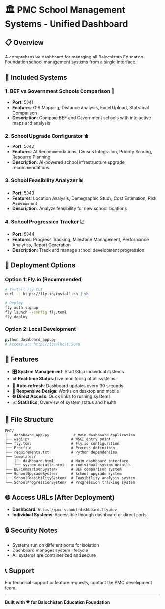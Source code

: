 # 🏛️ PMC School Management Systems - Unified Dashboard

## 📋 Overview
A comprehensive dashboard for managing all Balochistan Education Foundation school management systems from a single interface.

## 🏫 Included Systems

### 1. **BEF vs Government Schools Comparison** 🏫
- **Port**: 5041
- **Features**: GIS Mapping, Distance Analysis, Excel Upload, Statistical Comparison
- **Description**: Compare BEF and Government schools with interactive maps and analysis

### 2. **School Upgrade Configurator** ⬆️
- **Port**: 5042  
- **Features**: AI Recommendations, Census Integration, Priority Scoring, Resource Planning
- **Description**: AI-powered school infrastructure upgrade recommendations

### 3. **School Feasibility Analyzer** 📊
- **Port**: 5043
- **Features**: Location Analysis, Demographic Study, Cost Estimation, Risk Assessment
- **Description**: Analyze feasibility for new school locations

### 4. **School Progression Tracker** 📈
- **Port**: 5044
- **Features**: Progress Tracking, Milestone Management, Performance Analytics, Report Generation
- **Description**: Track and manage school development progression

## 🚀 Deployment Options

### Option 1: Fly.io (Recommended)
```bash
# Install Fly CLI
curl -L https://fly.io/install.sh | sh

# Deploy
fly auth signup
fly launch --config fly.toml
fly deploy
```

### Option 2: Local Development
```bash
python dashboard_app.py
# Access at: http://localhost:5040
```

## 🔧 Features

- **🎛️ System Management**: Start/Stop individual systems
- **📊 Real-time Status**: Live monitoring of all systems
- **🔄 Auto-refresh**: Dashboard updates every 30 seconds
- **📱 Responsive Design**: Works on desktop and mobile
- **🌐 Direct Access**: Quick links to running systems
- **📈 Statistics**: Overview of system status and health

## 📁 File Structure
```
PMC/
├── dashboard_app.py           # Main dashboard application
├── wsgi.py                   # WSGI entry point
├── fly.toml                  # Fly.io configuration
├── Procfile                  # Process definition
├── requirements.txt          # Python dependencies
├── templates/
│   ├── dashboard.html        # Main dashboard interface
│   └── system_details.html   # Individual system details
├── BEFComparisonSystem/      # BEF comparison system
├── SchoolUpgradeSystem/      # School upgrade system
├── SchoolFeasibilitySystem/  # Feasibility analysis system
└── SchoolProgressionSystem/  # Progression tracking system
```

## 🌐 Access URLs (After Deployment)

- **Dashboard**: `https://pmc-school-dashboard.fly.dev`
- **Individual Systems**: Accessible through dashboard or direct ports

## 🔒 Security Notes

- Systems run on different ports for isolation
- Dashboard manages system lifecycle
- All systems are containerized and secure

## 📞 Support

For technical support or feature requests, contact the PMC development team.

---

**Built with ❤️ for Balochistan Education Foundation**
